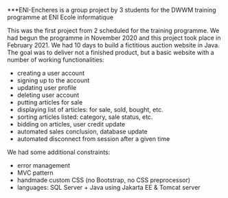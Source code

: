 ***ENI-Encheres is a group project by 3 students for the DWWM training programme at ENI Ecole informatique

This was the first project from 2 scheduled for the training programme. We had begun the programme in November 2020 and this project took place in February 2021.
We had 10 days to build a fictitious auction website in Java. The goal was to deliver not a finished product, but a basic website with a number of working functionalities: 
- creating a user account
- signing up to the account
- updating user profile
- deleting user account
- putting articles for sale
- displaying list of articles: for sale, sold, bought, etc.
- sorting articles listed: category, sale status, etc.
- bidding on articles, user credit update
- automated sales conclusion, database update
- automated disconnect from session after a given time

We had some additional constraints:
- error management
- MVC pattern
- handmade custom CSS (no Bootstrap, no CSS preprocessor)
- languages: SQL Server + Java using Jakarta EE & Tomcat server

